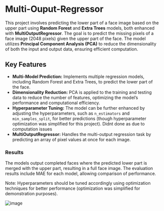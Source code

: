 # Multi-Ouput-Regressor


This project involves predicting the lower part of a face image based on the upper part using **Random Forest** and **Extra Trees** models, both enhanced with **MultiOutputRegressor**. The goal is to predict the missing pixels of a face image (2048 pixels) given the upper part of the face. The model utilizes **Principal Component Analysis (PCA)** to reduce the dimensionality of both the input and output data, ensuring efficient computation.

## Key Features

- **Multi-Model Prediction:** Implements multiple regression models, including Random Forest and Extra Trees, to predict the lower part of the face.
- **Dimensionality Reduction:** PCA is applied to the training and testing data to reduce the number of features, optimizing the model’s performance and computational efficiency.
- **Hyperparameter Tuning:** The model can be further enhanced by adjusting the hyperparameters, such as `n_estimators` and `min_samples_split`, for better predictions (though hyperparameter optimization was simplified for this project). Didnt done as due to computation issues
- **MultiOutputRegressor:** Handles the multi-output regression task by predicting an array of pixel values at once for each image.


### Results

The models output completed faces where the predicted lower part is merged with the upper part, resulting in a full face image. The evaluation results include MAE for each model, allowing comparison of performance.

Note: Hyperparameters should be tuned accordingly using optimization techniques for better performance (optimization was simplified for demonstration purposes).

![image](https://github.com/user-attachments/assets/a7fee03c-ac91-457e-8b23-09acece54020)

